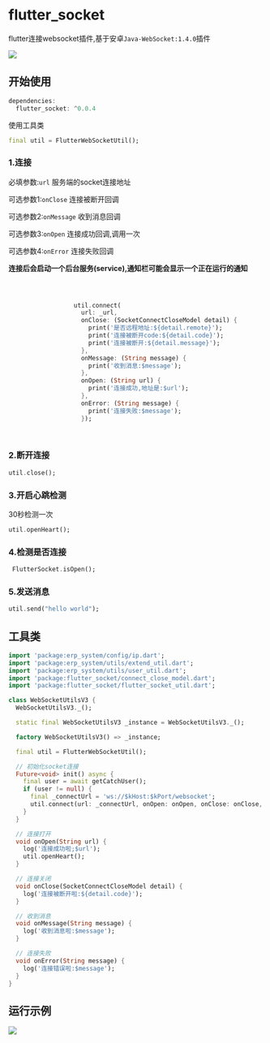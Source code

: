 # flutter_socket

flutter连接websocket插件,基于安卓`Java-WebSocket:1.4.0`插件

[![](https://badgen.net/pub/v/flutter_socket)](https://pub.dev/packages/flutter_socket)

## 开始使用

```dart
dependencies:
  flutter_socket: ^0.0.4
```


使用工具类
```dart
final util = FlutterWebSocketUtil();
```

### 1.连接


必填参数:`url` 服务端的socket连接地址

可选参数1:`onClose` 连接被断开回调

可选参数2:`onMessage` 收到消息回调

可选参数3:`onOpen` 连接成功回调,调用一次

可选参数4:`onError` 连接失败回调


**连接后会启动一个后台服务(service),通知栏可能会显示一个正在运行的通知**
```dart


  
                  util.connect(
                    url: _url,
                    onClose: (SocketConnectCloseModel detail) {
                      print('是否远程地址:${detail.remote}');
                      print('连接被断开code:${detail.code}');
                      print('连接被断开:${detail.message}');
                    },
                    onMessage: (String message) {
                      print('收到消息:$message');
                    },
                    onOpen: (String url) {
                      print('连接成功,地址是:$url');
                    },
                    onError: (String message) {
                      print('连接失败:$message');
                    });

  
```

### 2.断开连接

```dart
util.close();
```

### 3.开启心跳检测

30秒检测一次
```dart
util.openHeart();
```

### 4.检测是否连接
``` dart
 FlutterSocket.isOpen();
```

### 5.发送消息
```dart
util.send("hello world");
```

## 工具类
```dart
import 'package:erp_system/config/ip.dart';
import 'package:erp_system/utils/extend_util.dart';
import 'package:erp_system/utils/user_util.dart';
import 'package:flutter_socket/connect_close_model.dart';
import 'package:flutter_socket/flutter_socket_util.dart';

class WebSocketUtilsV3 {
  WebSocketUtilsV3._();

  static final WebSocketUtilsV3 _instance = WebSocketUtilsV3._();

  factory WebSocketUtilsV3() => _instance;

  final util = FlutterWebSocketUtil();

  // 初始化socket连接
  Future<void> init() async {
    final user = await getCatchUser();
    if (user != null) {
      final _connectUrl = 'ws://$kHost:$kPort/websocket';
      util.connect(url: _connectUrl, onOpen: onOpen, onClose: onClose, onMessage: onMessage, onError: onError);
    }
  }

  // 连接打开
  void onOpen(String url) {
    log('连接成功啦;$url');
    util.openHeart();
  }

  // 连接关闭
  void onClose(SocketConnectCloseModel detail) {
    log('连接被断开啦:${detail.code}');
  }

  // 收到消息
  void onMessage(String message) {
    log('收到消息啦:$message');
  }

  // 连接失败
  void onError(String message) {
    log('连接错误啦:$message');
  }
}

```

## 运行示例
![](https://static.saintic.com/picbed/huang/2021/01/28/1611804968070.png)